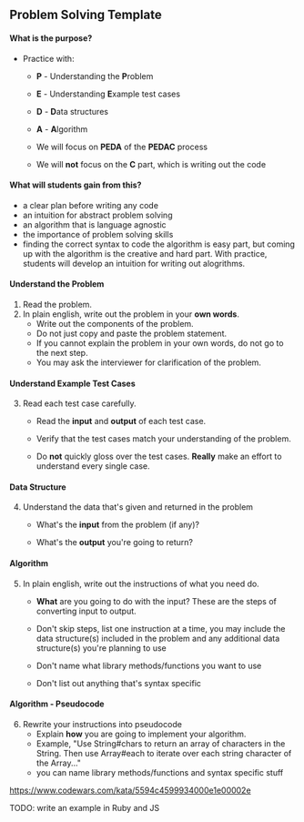 ## Problem Solving Template



#### What is the purpose? 

- Practice with: 
  - **P** - Understanding the **P**roblem
  
  - **E** - Understanding **E**xample test cases 
  
  - **D** - **D**ata structures
  
  - **A** - **A**lgorithm
  
  - We will focus on **PEDA** of the **PEDAC** process
  
  - We will **not** focus on the **C** part, which is writing out the code 
  
    

#### What will students gain from this? 

- a clear plan before writing any code
-  an intuition for abstract problem solving
- an algorithm that is language agnostic
- the importance of problem solving skills
- finding the correct syntax to code the algorithm is easy part, but coming up with the algorithm is the creative and hard part. With practice, students will develop an intuition for writing out alogrithms. 



#### Understand the **P**roblem

1. Read the problem.
2. In plain english, write out the problem in your **own words**. 
   - Write out the components of the problem.
   - Do not just copy and paste the problem statement.
   - If you cannot explain the problem in your own words, do not go to the next step.
   - You may ask the interviewer for clarification of the problem.  



#### Understand **E**xample Test Cases

3. Read each test case carefully. 

   - Read the **input** and **output** of each test case.

   - Verify that the test cases match your understanding of the problem.

   - Do **not** quickly gloss over the test cases. **Really** make an effort to understand every single case.

     

#### Data Structure

4. Understand the data that's given and returned in the problem

   - What's the **input** from the problem (if any)? 

   - What's the **output** you're going to return?

     


#### Algorithm

5. In plain english, write out the instructions of what you need do.

   - **What** are you going to do with the input? These are the steps of converting input to output. 

   - Don't skip steps, list one instruction at a time, you may include the data structure(s) included in the problem and any additional data structure(s) you're planning to use

   - Don't name what library methods/functions you want to use

   - Don't list out anything that's syntax specific 

     

#### Algorithm - Pseudocode     

6. Rewrite your instructions into pseudocode
   - Explain **how** you are going to implement your algorithm.
   - Example, "Use String#chars to return an array of characters in the String. Then use Array#each to iterate over each string character of the Array..."
   - you can name library methods/functions and syntax specific stuff



https://www.codewars.com/kata/5594c4599934000e1e00002e

TODO: write an example in Ruby and JS
